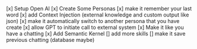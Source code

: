 [x] Setup Open AI
[x] Create Some Personas
[x] make it remember your last word
[x] add Context Injection (external knowledge and custom output like json)
[x] make it automatically switch to another persona that you have create
[x] allow GPT to initiate call to external system
[x] Make it like you have a chatting
[x] Add Semantic Kernel
[] add more skills
[] make it save previous chatting (database maybe)